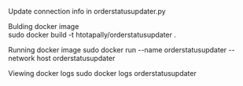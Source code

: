 Update connection info in orderstatusupdater.py  

Bulding docker image  
sudo docker build -t htotapally/orderstatusupdater .

Running docker image
sudo docker run --name orderstatusupdater --network host orderstatusupdater

Viewing docker logs
sudo docker logs orderstatusupdater
